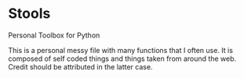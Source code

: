 # Stools
Personal Toolbox for Python

This is a personal messy file with many functions that I often use.
It is composed of self coded things and things taken from around the web.
Credit should be attributed in the latter case.
